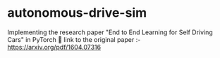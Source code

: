 # autonomous-drive-sim
Implementing the research paper "End to End Learning for Self Driving Cars" in PyTorch
🔗 link to the original paper :- https://arxiv.org/pdf/1604.07316
